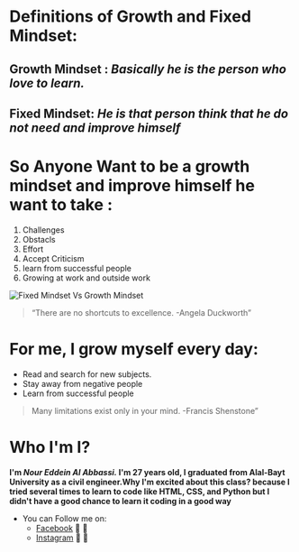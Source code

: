 # Definitions of Growth and Fixed Mindset:

## **Growth Mindset** : *Basically he is the person who love to learn.*
## **Fixed Mindset**: *He is that person think that he do not need and improve himself*


# So Anyone Want to be a growth mindset and improve himself he want to take :
  1. Challenges 
  2. Obstacls
  3. Effort
  4. Accept Criticism
  5. learn from successful people 
  6. Growing at work and outside work 
        
![Fixed Mindset Vs Growth Mindset](https://3kllhk1ibq34qk6sp3bhtox1-wpengine.netdna-ssl.com/wp-content/uploads/NewGrowthMindset2.png)

> “There are no shortcuts to excellence. -Angela Duckworth”
  

# For me, I grow myself every day:
  - Read and search for new subjects.
  - Stay away from negative people 
  - Learn from successful people 

> Many limitations exist only in your mind. -Francis Shenstone” 
  

# Who I'm I?
**I'm *Nour Eddein Al Abbassi.* I'm 27 years old, I graduated from Alal-Bayt University as a civil engineer.Why I'm excited about this class? because I tried several times to learn to code like HTML, CSS, and Python but I didn't have a good chance to learn it coding in a good way**

- You can Follow me on:
  - [Facebook](https://www.facebook.com/noureddein1/) :yellow_heart: :blue_heart:
  - [Instagram](https://www.instagram.com/noureddein1/) :yellow_heart: :blue_heart:

